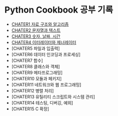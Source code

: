 # Python Cookbook 공부 기록
- [CHATER1 자료 구조와 알고리즘](CHAPTER1.md)
- [CHATER2 문자열과 텍스트](CHAPTER2.md)
- [CHATER3 숫자, 날짜, 시간](CHAPTER3.md)
- [CHATER4 이터레이터와 제너레이터](CHAPTER4.md)
- [CHATER5 파일과 입출력]
- [CHATER6 데이터 인코딩과 프로세싱]
- [CHATER7 함수]
- [CHATER8 클래스와 객체]
- [CHATER9 메타프로그래밍]
- [CHATER10 모듈과 페키지]
- [CHATER11 네트워크와 웹 프로그래밍]
- [CHATER12 병렬 처리]
- [CHATER13 유틸리티 스크립트와 시스템 관리]
- [CHATER14 테스팅, 디버깅, 예외]
- [CHATER15 C 확장]
